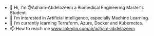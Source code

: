 - 👋 Hi, I’m @Adham-Abdelazeem a Biomedical Engineering Master's Student.
- 👀 I’m interested in Artificial intelligence, especially Machine Learning.
- 🌱 I’m currently learning Terraform, Azure, Docker and Kubernetes.
- 📫 How to reach me www.linkedin.com/in/adham-abdelazeem
